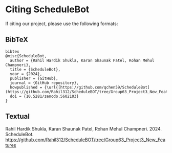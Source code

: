 # Citing ScheduleBot

If citing our project, please use the following formats:

## BibTeX

```
bibtex
@misc{ScheduleBot,
  author = {Rahil Hardik Shukla, Karan Shaunak Patel, Rohan Mehul Champneri},
  title = {ScheduleBot},
  year = {2024},
  publisher = {GitHub},
  journal = {GitHub repository},
  howpublished = {\url{[https://github.com/qchen59/ScheduleBot](https://github.com/Rahil312/ScheduleBOT/tree/Group63_Project3_New_Features)}},
  doi = {10.5281/zenodo.5602103}
}
```

## Textual

Rahil Hardik Shukla, Karan Shaunak Patel, Rohan Mehul Champneri. 2024. 
ScheduleBot. https://github.com/Rahil312/ScheduleBOT/tree/Group63_Project3_New_Features
